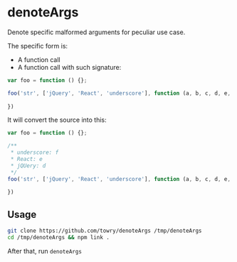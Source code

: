 # denoteArgs

Denote specific malformed arguments for peculiar use case.

The specific form is:

 * A function call
 * A function call with such signature:

```js
var foo = function () {};

foo('str', ['jQuery', 'React', 'underscore'], function (a, b, c, d, e, f) {
  
})
```

It will convert the source into this:

```js
var foo = function () {};

/**
 * underscore: f
 * React: e
 * jQUery: d
 */
foo('str', ['jQuery', 'React', 'underscore'], function (a, b, c, d, e, f) {
  
})
```

## Usage

```bash
git clone https://github.com/towry/denoteArgs /tmp/denoteArgs
cd /tmp/denoteArgs && npm link .
```

After that, run `denoteArgs`
